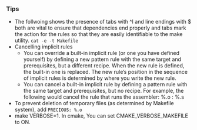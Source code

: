 ### Tips
- The follwoing shows the presence of tabs with ^I and  line endings with $ both are vital to ensure that dependencies 
end properly and tabs mark the action for the rules so that they are easily identifiable to the make utility.
`cat -e -t Makefile`
- Cancelling implicit rules
    - You can override a built-in implicit rule (or one you have defined yourself) by defining a new pattern rule with the same target and prerequisites, but a different recipe. When the new rule is defined, the built-in one is replaced. The new rule’s position in the sequence of implicit rules is determined by where you write the new rule.
    - You can cancel a built-in implicit rule by defining a pattern rule with the same target and prerequisites, but no recipe. For example, the following would cancel the rule that runs the assembler:  %.o : %.s
-   To prevent deletion of temporary files (as determined by Makefile system), add `PRECIOUS: %.o`
-   make VERBOSE=1. In cmake, You can set CMAKE_VERBOSE_MAKEFILE to ON.
